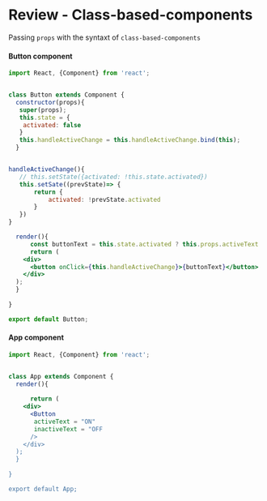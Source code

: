 # Review - Class-based-components

Passing `props` with the syntaxt of `class-based-components` 

#### Button component
```jsx
import React, {Component} from 'react';


class Button extends Component {
  constructor(props){
   super(props);
   this.state = {
    activated: false
   }
   this.handleActiveChange = this.handleActiveChange.bind(this);
  }


handleActiveChange(){
   // this.setState({activated: !this.state.activated})
   this.setSate((prevState)=> {
       return {
           activated: !prevState.activated
       }
   })
}

  render(){
      const buttonText = this.state.activated ? this.props.activeText : this.props.inactiveText
      return (
    <div>
      <button onClick={this.handleActiveChange}>{buttonText}</button>
    </div>
  );
  }
  
}

export default Button;
```

#### App component 

```jsx
import React, {Component} from 'react';


class App extends Component {
  render(){
      
      return (
    <div>
      <Button  
       activeText = "ON"
       inactiveText = "OFF
      />
    </div>
  );
  }
  
}

export default App;
```